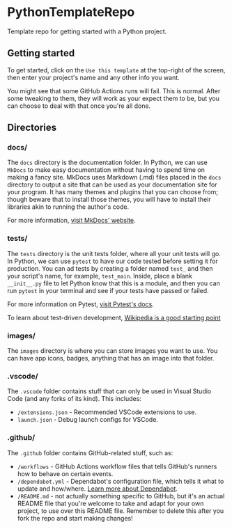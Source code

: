 # PythonTemplateRepo

Template repo for getting started with a Python project.

## Getting started

To get started, click on the `Use this template` at the top-right of the screen, then enter your project's name and any other info you want.

You might see that some GitHub Actions runs will fail. This is normal. After some tweaking to them, they will work as your expect them to be, but you can choose to deal with that once you're all done.

## Directories

### docs/

The `docs` directory is the documentation folder. In Python, we can use `MkDocs` to make easy documentation without having to spend time on making a fancy site. MkDocs uses Markdown (.md) files placed in the `docs` directory to output a site that can be used as your documentation site for your program. It has many themes and plugins that you can choose from; though beware that to install those themes, you will have to install their libraries akin to running the author's code.

For more information, [visit MkDocs' website](https://www.mkdocs.org/).

### tests/

The `tests` directory is the unit tests folder, where all your unit tests will go. In Python, we can use `pytest` to have our code tested before setting it for production. You can ad tests by creating a folder named `test_` and then your script's name, for example, `test_main`. Inside, place a blank `__init__.py` file to let Python know that this is a module, and then you can run `pytest` in your terminal and see if your tests have passed or failed.

For more information on Pytest, [visit Pytest's docs](https://docs.pytest.org/en/stable/).

To learn about test-driven development, [Wikipedia is a good starting point](https://en.wikipedia.org/wiki/Test-driven_development)

### images/

The `images` directory is where you can store images you want to use. You can have app icons, badges, anything that has an image into that folder.

### .vscode/

The `.vscode` folder contains stuff that can only be used in Visual Studio Code (and any forks of its kind). This includes:

- `/extensions.json` - Recommended VSCode extensions to use.
- `launch.json` - Debug launch configs for VSCode.

### .github/

The `.github` folder contains GitHub-related stuff, such as:

- `/workflows` - GitHub Actions workflow files that tells GitHub's runners how to behave on certain events.
- `/dependabot.yml` - Dependabot's configuration file, which tells it what to update and how/where. [Learn more about Dependabot](https://docs.github.com/en/code-security/dependabot/working-with-dependabot).
- `/README.md` - not actually something specific to GitHub, but it's an actual README file that you're welcome to take and adapt for your own project, to use over this README file. Remember to delete this after you fork the repo and start making changes!
